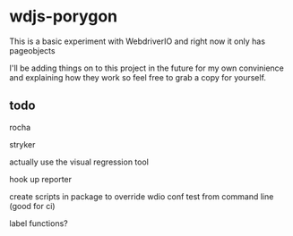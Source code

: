 # wdjs-porygon

This is a basic experiment with WebdriverIO and right now it only has pageobjects

I'll be adding things on to this project in the future for my own convinience and explaining how they work so feel free to grab a copy for yourself.

## todo
rocha

stryker

actually use the visual regression tool

hook up reporter

create scripts in package to override wdio conf test from command line (good for ci)

label functions?
